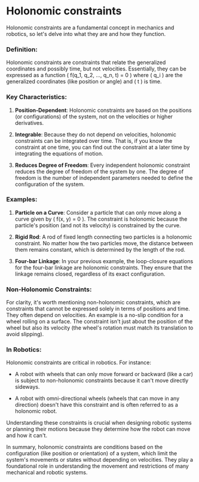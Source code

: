 # Holonomic constraints

Holonomic constraints are a fundamental concept in mechanics and robotics, so let's delve into what they are and how they function.

### Definition:

Holonomic constraints are constraints that relate the generalized coordinates and possibly time, but not velocities. Essentially, they can be expressed as a function \( f(q_1, q_2, ..., q_n, t) = 0 \) where \( q_i \) are the generalized coordinates (like position or angle) and \( t \) is time.

### Key Characteristics:

1. **Position-Dependent**: Holonomic constraints are based on the positions (or configurations) of the system, not on the velocities or higher derivatives. 

2. **Integrable**: Because they do not depend on velocities, holonomic constraints can be integrated over time. That is, if you know the constraint at one time, you can find out the constraint at a later time by integrating the equations of motion.

3. **Reduces Degree of Freedom**: Every independent holonomic constraint reduces the degree of freedom of the system by one. The degree of freedom is the number of independent parameters needed to define the configuration of the system.

### Examples:

1. **Particle on a Curve**: Consider a particle that can only move along a curve given by \( f(x, y) = 0 \). The constraint is holonomic because the particle's position (and not its velocity) is constrained by the curve. 

2. **Rigid Rod**: A rod of fixed length connecting two particles is a holonomic constraint. No matter how the two particles move, the distance between them remains constant, which is determined by the length of the rod.

3. **Four-bar Linkage**: In your previous example, the loop-closure equations for the four-bar linkage are holonomic constraints. They ensure that the linkage remains closed, regardless of its exact configuration.

### Non-Holonomic Constraints:

For clarity, it's worth mentioning non-holonomic constraints, which are constraints that cannot be expressed solely in terms of positions and time. They often depend on velocities. An example is a no-slip condition for a wheel rolling on a surface. The constraint isn't just about the position of the wheel but also its velocity (the wheel's rotation must match its translation to avoid slipping).

### In Robotics:

Holonomic constraints are critical in robotics. For instance:

- A robot with wheels that can only move forward or backward (like a car) is subject to non-holonomic constraints because it can't move directly sideways.
  
- A robot with omni-directional wheels (wheels that can move in any direction) doesn't have this constraint and is often referred to as a holonomic robot.

Understanding these constraints is crucial when designing robotic systems or planning their motions because they determine how the robot can move and how it can't.

In summary, holonomic constraints are conditions based on the configuration (like position or orientation) of a system, which limit the system's movements or states without depending on velocities. They play a foundational role in understanding the movement and restrictions of many mechanical and robotic systems.
